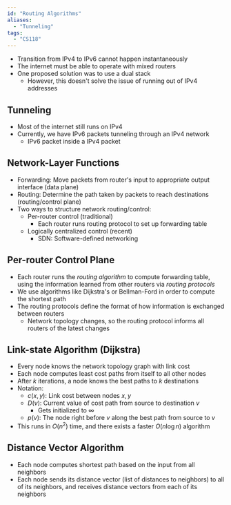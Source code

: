 ```yaml
---
id: "Routing Algorithms"
aliases:
  - "Tunneling"
tags:
  - "CS118"
---
```


- Transition from IPv4 to IPv6 cannot happen instantaneously
- The internet must be able to operate with mixed routers
- One proposed solution was to use a dual stack
  - However, this doesn't solve the issue of running out of IPv4 addresses

## Tunneling

- Most of the internet still runs on IPv4
- Currently, we have IPv6 packets tunneling through an IPv4 network
  - IPv6 packet inside a IPv4 packet

## Network-Layer Functions

- Forwarding: Move packets from router's input to appropriate output interface
  (data plane)
- Routing: Determine the path taken by packets to reach destinations
  (routing/control plane)
- Two ways to structure network routing/control:
  - Per-router control (traditional)
    - Each router runs routing protocol to set up forwarding table
  - Logically centralized control (recent)
    - SDN: Software-defined networking

## Per-router Control Plane

- Each router runs the _routing algorithm_ to compute forwarding table, using
  the information learned from other routers via _routing protocols_
- We use algorithms like Dijkstra's or Bellman-Ford in order to compute the
  shortest path
- The routing protocols define the format of how information is exchanged
  between routers
  - Network topology changes, so the routing protocol informs all routers of the
    latest changes

## Link-state Algorithm (Dijkstra)

- Every node knows the network topology graph with link cost
- Each node computes least cost paths from itself to all other nodes
- After $k$ iterations, a node knows the best paths to $k$ destinations
- Notation:
  - $c(x, y)$: Link cost between nodes $x, y$
  - $D(v)$: Current value of cost path from source to destination $v$
    - Gets initialized to $\infty$
  - $p(v)$: The node right before $v$ along the best path from source to $v$
- This runs in $O(n^2)$ time, and there exists a faster $O(n\log n)$ algorithm

## Distance Vector Algorithm

- Each node computes shortest path based on the input from all neighbors
- Each node sends its distance vector (list of distances to neighbors) to all of
  its neighbors, and receives distance vectors from each of its neighbors
